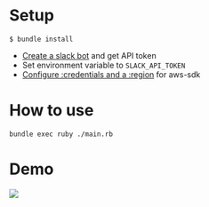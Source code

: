 # Setup

```
$ bundle install
```

- [Create a slack bot](https://slack.com/services/new/bot) and get API token
- Set environment variable to `SLACK_API_TOKEN`
- [Configure :credentials and a :region](http://docs.aws.amazon.com/sdkforruby/api/) for aws-sdk


# How to use

```
bundle exec ruby ./main.rb
```

# Demo

[![](http://img.youtube.com/vi/ba6_aVwAEck/0.jpg)](https://www.youtube.com/watch?v=ba6_aVwAEck)
